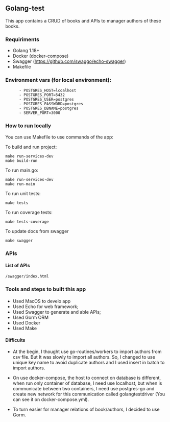 ## Golang-test
This app contains a CRUD of books and APIs to manager authors of these books.

### Requiriments
- Golang 1.18+
- Docker (docker-compose)
- Swagger (https://github.com/swaggo/echo-swagger)
- Makefile

### Environment vars (for local environment):
```
      - POSTGRES_HOST=lcoalhost
      - POSTGRES_PORT=5432
      - POSTGRES_USER=postgres
      - POSTGRES_PASSWORD=postgres
      - POSTGRES_DBNAME=postgres
      - SERVER_PORT=3000
```

### How to run locally

You can use Makefile to use commands of the app:

To build and run project:
```
make run-services-dev
make build-run
```

To run main.go:
```
make run-services-dev
make run-main
```

To run unit tests:
```
make tests
```

To run coverage tests:
```
make tests-coverage
```

To update docs from swagger
```
make swagger
```

### APIs
#### List of APIs
```
/swagger/index.html
```

### Tools and steps to built this app

####

- Used MacOS to develo app
- Used Echo for web framework;
- Used Swagger to generate and able APIs;
- Used Gorm ORM
- Used Docker
- Used Make

#### Difficults

- At the begin, I thought use go-routines/workers to import authors from csv file. But It was slowly to import all authors. So, I changed to use unique key name to avoid duplicate authors and I used insert in batch to import authors.

- On use docker-compose, the host to connect on database is different, when run only container of database, I need use localhost, but when is communicate between two containers, I need use postgres-go and create new network for this communication called golangtestdriver (You can see it on docker-compose.yml).

- To turn easier for manager relations of book/authors, I decided to use Gorm.